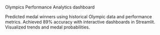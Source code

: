 Olympics Performance Analytics dashboard


Predicted medal winners using historical Olympic data and performance metrics. Achieved 89% accuracy with interactive dashboards in Streamlit. Visualized trends and medal probabilities. 
